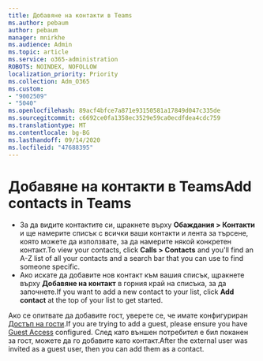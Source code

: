 ```yaml
---
title: Добавяне на контакти в Teams
ms.author: pebaum
author: pebaum
manager: mnirkhe
ms.audience: Admin
ms.topic: article
ms.service: o365-administration
ROBOTS: NOINDEX, NOFOLLOW
localization_priority: Priority
ms.collection: Adm_O365
ms.custom:
- "9002509"
- "5040"
ms.openlocfilehash: 89acf4bfce7a871e93150581a17849d047c335de
ms.sourcegitcommit: c6692ce0fa1358ec3529e59ca0ecdfdea4cdc759
ms.translationtype: MT
ms.contentlocale: bg-BG
ms.lasthandoff: 09/14/2020
ms.locfileid: "47688395"
---
```

# <a name="add-contacts-in-teams"></a><span data-ttu-id="dc4a7-102">Добавяне на контакти в Teams</span><span class="sxs-lookup"><span data-stu-id="dc4a7-102">Add contacts in Teams</span></span>

- <span data-ttu-id="dc4a7-103">За да видите контактите си, щракнете върху **Обаждания > Контакти** и ще намерите списък с всички ваши контакти и лента за търсене, която можете да използвате, за да намерите някой конкретен контакт.</span><span class="sxs-lookup"><span data-stu-id="dc4a7-103">To view your contacts, click **Calls > Contacts** and you'll find an A-Z list of all your contacts and a search bar that you can use to find someone specific.</span></span> 
- <span data-ttu-id="dc4a7-104">Ако искате да добавите нов контакт към вашия списък, щракнете върху **Добавяне на контакт** в горния край на списъка, за да започнете.</span><span class="sxs-lookup"><span data-stu-id="dc4a7-104">If you want to add a new contact to your list, click **Add contact** at the top of your list to get started.</span></span>

<span data-ttu-id="dc4a7-105">Ако се опитвате да добавите гост, уверете се, че имате конфигуриран [Достъп на гости](https://docs.microsoft.com/microsoftteams/set-up-guests).</span><span class="sxs-lookup"><span data-stu-id="dc4a7-105">If you are trying to add a guest, please ensure you have [Guest Access](https://docs.microsoft.com/microsoftteams/set-up-guests) configured.</span></span> <span data-ttu-id="dc4a7-106">След като външен потребител е бил поканен за гост, можете да го добавите като контакт.</span><span class="sxs-lookup"><span data-stu-id="dc4a7-106">After the external user was invited as a guest user, then you can add them as a contact.</span></span>
